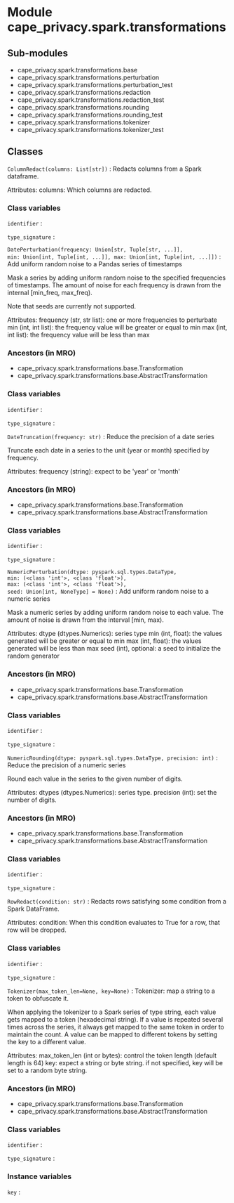 Module cape_privacy.spark.transformations
=========================================

Sub-modules
-----------
* cape_privacy.spark.transformations.base
* cape_privacy.spark.transformations.perturbation
* cape_privacy.spark.transformations.perturbation_test
* cape_privacy.spark.transformations.redaction
* cape_privacy.spark.transformations.redaction_test
* cape_privacy.spark.transformations.rounding
* cape_privacy.spark.transformations.rounding_test
* cape_privacy.spark.transformations.tokenizer
* cape_privacy.spark.transformations.tokenizer_test

Classes
-------

`ColumnRedact(columns: List[str])`
:   Redacts columns from a Spark dataframe.

Attributes:
columns: Which columns are redacted.

### Class variables

`identifier`
:

`type_signature`
:

`DatePerturbation(frequency: Union[str, Tuple[str, ...]], min: Union[int, Tuple[int, ...]], max: Union[int, Tuple[int, ...]])`
:   Add uniform random noise to a Pandas series of timestamps

Mask a series by adding uniform random noise to the specified
frequencies of timestamps. The amount of noise for each frequency
is drawn from the internal [min_freq, max_freq).

Note that seeds are currently not supported.

Attributes:
frequency (str, str list): one or more frequencies to perturbate
min (int, int list): the frequency value will be greater or equal to min
max (int, int list): the frequency value will be less than max

### Ancestors (in MRO)

* cape_privacy.spark.transformations.base.Transformation
* cape_privacy.spark.transformations.base.AbstractTransformation

### Class variables

`identifier`
:

`type_signature`
:

`DateTruncation(frequency: str)`
:   Reduce the precision of a date series

Truncate each date in a series to the unit (year or month)
specified by frequency.

Attributes:
frequency (string): expect to be 'year' or 'month'

### Ancestors (in MRO)

* cape_privacy.spark.transformations.base.Transformation
* cape_privacy.spark.transformations.base.AbstractTransformation

### Class variables

`identifier`
:

`type_signature`
:

`NumericPerturbation(dtype: pyspark.sql.types.DataType, min: (<class 'int'>, <class 'float'>), max: (<class 'int'>, <class 'float'>), seed: Union[int, NoneType] = None)`
:   Add uniform random noise to a numeric series

Mask a numeric series by adding uniform random noise to each value.
The amount of noise is drawn from the interval [min, max).

Attributes:
dtype (dtypes.Numerics): series type
min (int, float): the values generated will be greater or equal to min
max (int, float): the values generated will be less than max
seed (int), optional: a seed to initialize the random generator

### Ancestors (in MRO)

* cape_privacy.spark.transformations.base.Transformation
* cape_privacy.spark.transformations.base.AbstractTransformation

### Class variables

`identifier`
:

`type_signature`
:

`NumericRounding(dtype: pyspark.sql.types.DataType, precision: int)`
:   Reduce the precision of a numeric series

Round each value in the series to the given number
of digits.

Attributes:
dtypes (dtypes.Numerics): series type.
precision (int): set the number of digits.

### Ancestors (in MRO)

* cape_privacy.spark.transformations.base.Transformation
* cape_privacy.spark.transformations.base.AbstractTransformation

### Class variables

`identifier`
:

`type_signature`
:

`RowRedact(condition: str)`
:   Redacts rows satisfying some condition from a Spark DataFrame.

Attributes:
condition: When this condition evaluates to True for a row, that row
will be dropped.

### Class variables

`identifier`
:

`type_signature`
:

`Tokenizer(max_token_len=None, key=None)`
:   Tokenizer: map a string to a token to obfuscate it.

When applying the tokenizer to a Spark series of type string,
each value gets mapped to a token (hexadecimal string).
If a value is repeated several times across the series, it always
get mapped to the same token in order to maintain the count.
A value can be mapped to different tokens by setting the key to a
different value.

Attributes:
max_token_len (int or bytes): control the token length (default
length is 64)
key: expect a string or byte string. if not specified, key will
be set to a random byte string.

### Ancestors (in MRO)

* cape_privacy.spark.transformations.base.Transformation
* cape_privacy.spark.transformations.base.AbstractTransformation

### Class variables

`identifier`
:

`type_signature`
:

### Instance variables

`key`
: